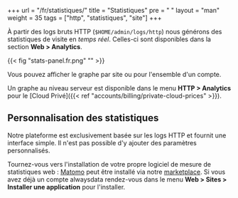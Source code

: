 +++
url = "/fr/statistiques/"
title = "Statistiques"
pre = "<i class='fas fa-fw fa-chart-line'></i> "
layout = "man"
weight = 35
tags = ["http", "statistiques", "site"]
+++

À partir des logs bruts HTTP (`$HOME/admin/logs/http`) nous générons des statistiques de visite en *temps réel*. Celles-ci sont disponibles dans la section **Web > Analytics**.

{{< fig "stats-panel.fr.png" "" >}}

Vous pouvez afficher le graphe par site ou pour l'ensemble d'un compte.

Un graphe au niveau serveur est disponible dans le menu **HTTP > Analytics** pour le [Cloud Privé]({{< ref "accounts/billing/private-cloud-prices" >}}).

## Personnalisation des statistiques

Notre plateforme est exclusivement basée sur les logs HTTP et fournit une interface simple. Il n'est pas possible d'y ajouter des paramètres personnalisés.

Tournez-vous vers l'installation de votre propre logiciel de mesure de statistiques web : [Matomo](https://matomo.org/) peut être installé via notre [marketplace](https://www.alwaysdata.com/fr/marketplace/). Si vous avez déjà un compte alwaysdata rendez-vous dans le menu **Web > Sites > Installer une application** pour l'installer.
